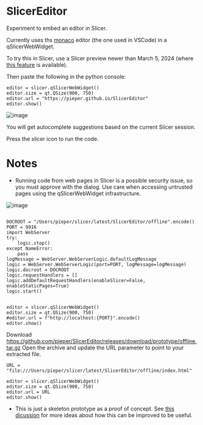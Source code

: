 
# SlicerEditor

Experiment to embed an editor in Slicer.

Currently uses ths [monaco]("https://github.com/microsoft/monaco-editor") editor (the one used in VSCode) in a qSlicerWebWidget.


To try this in Slicer, use a Slicer preview newer than March 5, 2024 (where [this feature](https://github.com/Slicer/Slicer/pull/7624/files) is available).


Then paste the following in the python console:
```
editor = slicer.qSlicerWebWidget()
editor.size = qt.QSize(900, 750)
editor.url = "https://pieper.github.io/SlicerEditor"
editor.show()
```

![image](https://github.com/pieper/SlicerEditor/assets/126077/fa556ee4-bf19-4102-a0f8-8edad05e45d8)

You will get autocomplete suggestions based on the current Slicer session.

Press the slicer icon to run the code.

# Notes
* Running code from web pages in Slicer is a possible security issue,
so you must approve with the dialog.  Use care when accessing untrusted
pages using the qSlicerWebWidget infrastructure.

![image](https://github.com/pieper/SlicerEditor/assets/126077/3e1d44d7-90ac-4660-910f-d537bc6e76e3)

```

DOCROOT = "/Users/pieper/slicer/latest/SlicerEditor/offline".encode()
PORT = 9916
import WebServer
try:
    logic.stop()
except NameError:
    pass
logMessage = WebServer.WebServerLogic.defaultLogMessage
logic = WebServer.WebServerLogic(port=PORT, logMessage=logMessage)
logic.docroot = DOCROOT
logic.requestHandlers = []
logic.addDefaultRequestHandlers(enableSlicer=False, enableStaticPages=True)
logic.start()


editor = slicer.qSlicerWebWidget()
editor.size = qt.QSize(900, 750)
#editor.url = f"http://localhost:{PORT}".encode()
editor.show()
```

Download https://github.com/pieper/SlicerEditor/releases/download/prototype/offline.tar.gz
Open the archive and update the URL parameter to point to your extracted file.
```
URL = "file:///Users/pieper/slicer/latest/SlicerEditor/offline/index.html"

editor = slicer.qSlicerWebWidget()
editor.size = qt.QSize(900, 750)
editor.url = URL
editor.show()
```

* This is just a skeleton prototype as a proof of concept. See [this dicussion](https://discourse.slicer.org/t/support-python-text-highlighting-in-text-module/34511) for more ideas about how this can be improved to be useful.
